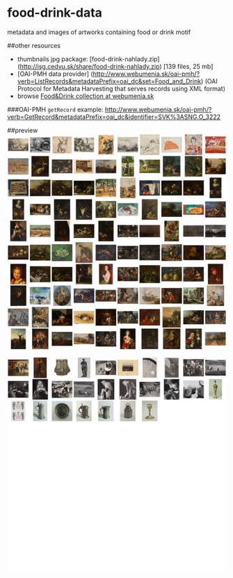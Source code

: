 food-drink-data
===============

metadata and images of artworks containing food or drink motif

##other resources
* thumbnails jpg package: [food-drink-nahlady.zip] (http://isg.cedvu.sk/share/food-drink-nahlady.zip) [139 files, 25 mb]
* [OAI-PMH data provider] (http://www.webumenia.sk/oai-pmh/?verb=ListRecords&metadataPrefix=oai_dc&set=Food_and_Drink) (OAI Protocol for Metadata Harvesting that serves records using XML format)
* browse [Food&Drink collection at webumenia.sk](http://www.webumenia.sk/web/guest/search/-/results?orderBy=RELEVANCE&page=1&items=28&query=jedlo&layout=gridLayout&images=true&searchFor=tags)

###OAI-PMH
`getRecord` example: 
http://www.webumenia.sk/oai-pmh/?verb=GetRecord&metadataPrefix=oai_dc&identifier=SVK%3ASNG.O_3222

##preview
![food-drink-0](/food-drink-nahlady/_nahlady-0.jpg?raw=true)

![food-drink-1](/food-drink-nahlady/_nahlady-1.jpg?raw=true)
